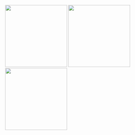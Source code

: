<p float="left">
  <img src="screenshots/welcome.png" width="200" />
  <img src="screenshots/welcome.png" width="200" />
  <img src="screenshots/welcome.png" width="200" />
</p>
